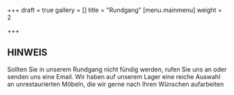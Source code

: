 +++
draft = true
gallery = []
title = "Rundgang"
[menu.mainmenu]
weight = 2

+++
## HINWEIS

Sollten Sie in unserem Rundgang nicht fündig werden, rufen Sie uns an oder senden uns eine Email. Wir haben auf unserem Lager eine reiche Auswahl an unrestaurierten Möbeln, die wir gerne nach Ihren Wünschen aufarbeiten